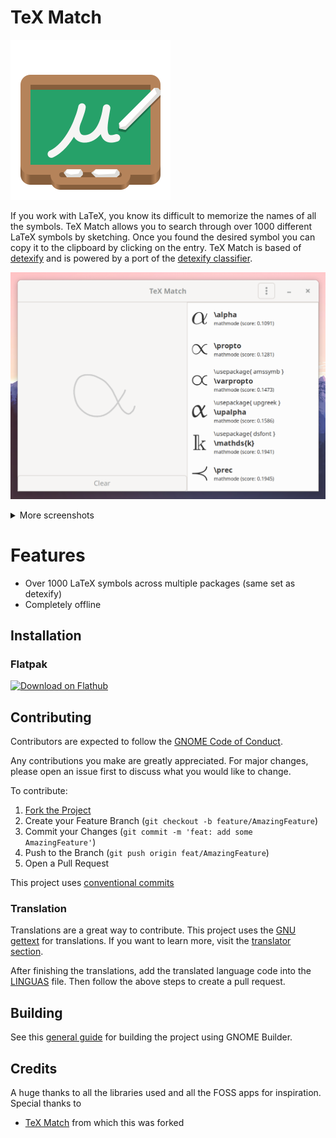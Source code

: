 # TeX Match

![TeX Match](data/icons/fyi.zoey.TeX-Match.svg)

If you work with LaTeX, you know its difficult to memorize the names of all the symbols. TeX Match allows you to search through over 1000 different LaTeX symbols by sketching. Once you found the desired symbol you can copy it to the clipboard by clicking on the entry. TeX Match is based of [detexify](https://detexify.kirelabs.org/classify.html) and is powered by a port of the [detexify classifier](https://github.com/zoeyfyi/detexify-rust).



![Main Page](data/resources/screenshots/light.png)

<details>
  <summary>More screenshots</summary>

![ (Dark UI)](data/resources/screenshots/dark.png)

![Customize the shown formats (Light UI)](data/resources/screenshots/light.png)

</details>

# Features

- Over 1000 LaTeX symbols across multiple packages (same set as detexify) 
- Completely offline

## Installation

### Flatpak
<a href='https://flathub.org/apps/details/fyi.zoey.TeX-Match'><img width='240' alt='Download on Flathub' src='https://flathub.org/assets/badges/flathub-badge-i-en.png'/></a>

## Contributing

Contributors are expected to follow the [GNOME Code of Conduct](https://wiki.gnome.org/Foundation/CodeOfConduct).

Any contributions you make are greatly appreciated. For major changes, please open an issue first to discuss what you would like to change.

To contribute:

1. [Fork the Project](https://github.com/FineFindus/TeX-Match/fork)
2. Create your Feature Branch (`git checkout -b feature/AmazingFeature`)
3. Commit your Changes (`git commit -m 'feat: add some AmazingFeature'`)
4. Push to the Branch (`git push origin feat/AmazingFeature`)
5. Open a Pull Request

This project uses [conventional commits](https://www.conventionalcommits.org/)

### Translation

Translations are a great way to contribute. This project uses the [GNU gettext](https://www.gnu.org/software/gettext/manual/html_node/index.html#SEC_Contents) for translations. If you want to learn more, visit the [translator section](https://www.gnu.org/software/gettext/manual/html_node/Translators.html#Translators).

After finishing the translations, add the translated language code into the [LINGUAS](po/LINGUAS) file. Then follow the above steps to create a pull request.

## Building

See this [general guide](https://wiki.gnome.org/Newcomers/BuildProject) for building the project using GNOME Builder.

## Credits

A huge thanks to all the libraries used and all the FOSS apps for inspiration. Special thanks to

- [TeX Match](https://github.com/zoeyfyi/TeX-Match) from which this was forked
